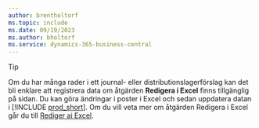 ```yaml
---
author: brentholtorf
ms.topic: include
ms.date: 09/19/2023
ms.author: bholtorf
ms.service: dynamics-365-business-central
---
```


> [!TIP]
> Om du har många rader i ett journal- eller distributionslagerförslag kan det bli enklare att registrera data om åtgärden **Redigera i Excel** finns tillgänglig på sidan. Du kan göra ändringar i poster i Excel och sedan uppdatera datan i [!INCLUDE [prod_short](prod_short.md)]. Om du vill veta mer om åtgärden Redigera i Excel går du till [Rediger ai Excel](../across-work-with-excel.md#edit-in-excel). 